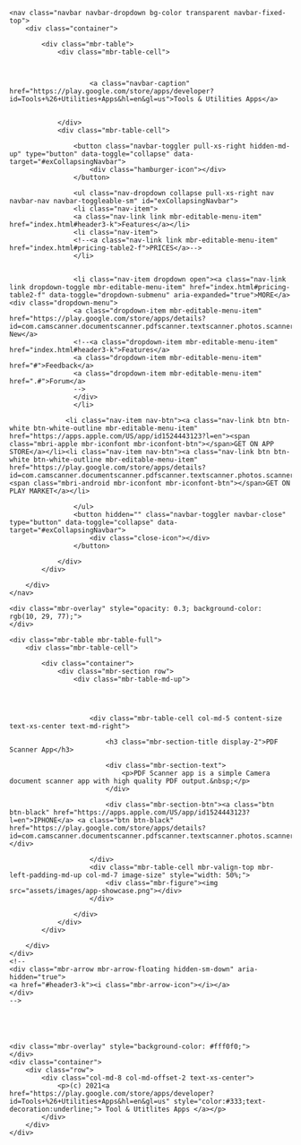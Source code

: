 
<!DOCTYPE html>
<html>
<head>
  <meta charset="UTF-8">
  <meta http-equiv="X-UA-Compatible" content="IE=edge">
  <meta name="viewport" content="width=device-width, initial-scale=1">
  <link rel="shortcut icon" href="https://toolsutilities.web.app/index_files/930237.svg" type="image/x-icon">
  <meta name="description" content="Tools & Utilities Apps">
  <title>Tools & Utilities Apps</title>
  <link rel="stylesheet" href="https://fonts.googleapis.com/css?family=Lora:400,700,400italic,700italic&amp;subset=latin">
  <link rel="stylesheet" href="https://fonts.googleapis.com/css?family=Montserrat:400,700">
  <link rel="stylesheet" href="https://fonts.googleapis.com/css?family=Raleway:100,100i,200,200i,300,300i,400,400i,500,500i,600,600i,700,700i,800,800i,900,900i">
  <link rel="stylesheet" href="assets/bootstrap-material-design-font/css/material.css">
  <link rel="stylesheet" href="assets/web/assets/mobirise-icons/mobirise-icons.css">
  <link rel="stylesheet" href="assets/et-line-font-plugin/style.css">
  <link rel="stylesheet" href="assets/tether/tether.min.css">
  <link rel="stylesheet" href="assets/bootstrap/css/bootstrap.min.css">
  <link rel="stylesheet" href="assets/dropdown/css/style.css">
  <link rel="stylesheet" href="assets/animate.css/animate.min.css">
  <link rel="stylesheet" href="assets/theme/css/style.css">
  <link rel="stylesheet" href="assets/mobirise/css/mbr-additional.css" type="text/css">
  
  
  
</head>
<body>
<div id="menu-0" custom-code="true"><section>

    <nav class="navbar navbar-dropdown bg-color transparent navbar-fixed-top">
        <div class="container">

            <div class="mbr-table">
                <div class="mbr-table-cell">

                    
                        
                        <a class="navbar-caption" href="https://play.google.com/store/apps/developer?id=Tools+%26+Utilities+Apps&hl=en&gl=us">Tools & Utilities Apps</a>
                    

                </div>
                <div class="mbr-table-cell">

                    <button class="navbar-toggler pull-xs-right hidden-md-up" type="button" data-toggle="collapse" data-target="#exCollapsingNavbar">
                        <div class="hamburger-icon"></div>
                    </button>

                    <ul class="nav-dropdown collapse pull-xs-right nav navbar-nav navbar-toggleable-sm" id="exCollapsingNavbar">
					<li class="nav-item">
					<a class="nav-link link mbr-editable-menu-item" href="index.html#header3-k">Features</a></li>
					<li class="nav-item">
					<!--<a class="nav-link link mbr-editable-menu-item" href="index.html#pricing-table2-f">PRICES</a>-->
					</li>


                    <li class="nav-item dropdown open"><a class="nav-link link dropdown-toggle mbr-editable-menu-item" href="index.html#pricing-table2-f" data-toggle="dropdown-submenu" aria-expanded="true">MORE</a><div class="dropdown-menu">
					<a class="dropdown-item mbr-editable-menu-item" href="https://play.google.com/store/apps/details?id=com.camscanner.documentscanner.pdfscanner.textscanner.photos.scanner">What's New</a>
					<!--<a class="dropdown-item mbr-editable-menu-item" href="index.html#header3-k">Features</a>
					<a class="dropdown-item mbr-editable-menu-item" href="#">Feedback</a>
					<a class="dropdown-item mbr-editable-menu-item" href=".#">Forum</a>
					-->
					</div>
					</li>

                  <li class="nav-item nav-btn"><a class="nav-link btn btn-white btn-white-outline mbr-editable-menu-item" href="https://apps.apple.com/US/app/id1524443123?l=en"><span class="mbri-apple mbr-iconfont mbr-iconfont-btn"></span>GET ON APP STORE</a></li><li class="nav-item nav-btn"><a class="nav-link btn btn-white btn-white-outline mbr-editable-menu-item" href="https://play.google.com/store/apps/details?id=com.camscanner.documentscanner.pdfscanner.textscanner.photos.scanner"><span class="mbri-android mbr-iconfont mbr-iconfont-btn"></span>GET ON PLAY MARKET</a></li>

                    </ul>
                    <button hidden="" class="navbar-toggler navbar-close" type="button" data-toggle="collapse" data-target="#exCollapsingNavbar">
                        <div class="close-icon"></div>
                    </button>

                </div>
            </div>

        </div>
    </nav>

</section>

<section class="mbr-section mbr-section-hero mbr-section-full header2 mbr-parallax-background mbr-after-navbar" id="header2-1" style="background-image: url(assets/images/f-mwo-dznni-averie-woodard-2000x2000.jpg);">

    <div class="mbr-overlay" style="opacity: 0.3; background-color: rgb(10, 29, 77);">
    </div>

    <div class="mbr-table mbr-table-full">
        <div class="mbr-table-cell">

            <div class="container">
                <div class="mbr-section row">
                    <div class="mbr-table-md-up">
                        
                        
                        

                        <div class="mbr-table-cell col-md-5 content-size text-xs-center text-md-right">

                            <h3 class="mbr-section-title display-2">PDF Scanner App</h3>

                            <div class="mbr-section-text">
                                <p>PDF Scanner app is a simple Camera document scanner app with high quality PDF output.&nbsp;</p>
                            </div>

                            <div class="mbr-section-btn"><a class="btn btn-black" href="https://apps.apple.com/US/app/id1524443123?l=en">IPHONE</a> <a class="btn btn-black" href="https://play.google.com/store/apps/details?id=com.camscanner.documentscanner.pdfscanner.textscanner.photos.scanner">ANDROID</a> </div>

                        </div>
                        <div class="mbr-table-cell mbr-valign-top mbr-left-padding-md-up col-md-7 image-size" style="width: 50%;">
                            <div class="mbr-figure"><img src="assets/images/app-showcase.png"></div>
                        </div>

                    </div>
                </div>
            </div>

        </div>
    </div>
    <!--
    <div class="mbr-arrow mbr-arrow-floating hidden-sm-down" aria-hidden="true"> 
	<a href="#header3-k"><i class="mbr-arrow-icon"></i></a>
	</div>
    -->
</section>

<!--


<section class="mbr-section mbr-section__container article" id="header3-k" style="background-color: rgb(244, 244, 244); padding-top: 60px; padding-bottom: 0px;">
    <div class="container">
        <div class="row">
            <div class="col-xs-12">
                <h3 class="mbr-section-title display-2">COOL APP OVERVIEW</h3>
                
            </div>
        </div>
    </div>
</section>

<section class="mbr-section article mbr-section__container" id="content1-j" style="background-color: rgb(244, 244, 244); padding-top: 20px; padding-bottom: 20px;">

    <div class="container">
        <div class="row">
            <div class="col-xs-12 lead">This app is so cool and great and helps to solve so many problems. Ut elementum hendrerit semper. In consectetur mauris ut mi vulputate, eget finibus dui dapibus. Donec porttitor interdum gravida. Vestibulum sagittis, ex vitae sollicitudin mattis, elit neque mattis augue, eget fringilla libero sem eget ante. Nulla non maximus quam.&nbsp;</div>
        </div>
    </div>

</section>

<section class="mbr-cards mbr-section mbr-section-nopadding" id="features1-e" style="background-color: rgb(244, 244, 244);">

        

    <div class="mbr-cards-row row striped">

        <div class="mbr-cards-col col-xs-12 col-lg-3" style="padding-top: 80px; padding-bottom: 80px;">
            <div class="container">
                <div class="card cart-block">
                    <div class="card-img"><img src="assets/images/interface-screenshot0-1.jpg" class="card-img-top"></div>
                    <div class="card-block">
                        <h4 class="card-title">Cool notifications</h4>
                        <h5 class="card-subtitle">Boostrap</h5>
                        <p class="card-text">Bootstrap 4 has been noted as one of the most reliable and proven frameworks and Mobirise has been equipped to develop websites using this framework.</p>
                        
                    </div>
                </div>
            </div>
        </div>
        <div class="mbr-cards-col col-xs-12 col-lg-3" style="padding-top: 80px; padding-bottom: 80px;">
            <div class="container">
                <div class="card cart-block">
                    <div class="card-img"><img src="assets/images/interface-screenshot2.jpg" class="card-img-top"></div>
                    <div class="card-block">
                        <h4 class="card-title">Responsive</h4>
                        <h5 class="card-subtitle">One of Bootstrap 4's big points</h5>
                        <p class="card-text">One of Bootstrap 4's big points is responsiveness and Mobirise makes effective use of this by generating highly responsive website for you.</p>
                        
                    </div>
                </div>
            </div>
        </div>
        <div class="mbr-cards-col col-xs-12 col-lg-3" style="padding-top: 80px; padding-bottom: 80px;">
            <div class="container">
                <div class="card cart-block">
                    <div class="card-img"><img src="assets/images/interface-screenshot1.jpg" class="card-img-top"></div>
                    <div class="card-block">
                        <h4 class="card-title">Web Fonts</h4>
                        <h5 class="card-subtitle">Google has a highly exhaustive list of fonts</h5>
                        <p class="card-text">Google has a highly exhaustive list of fonts compiled into its web font platform and Mobirise makes it easy for you to use them on your website easily and freely.</p>
                        
                    </div>
                </div>
            </div>
        </div>
        <div class="mbr-cards-col col-xs-12 col-lg-3" style="padding-top: 80px; padding-bottom: 80px;">
            <div class="container">
                <div class="card cart-block">
                    <div class="card-img"><img src="assets/images/interface-screenshot3.jpg" class="card-img-top"></div>
                    <div class="card-block">
                        <h4 class="card-title">Unlimited Sites</h4>
                        <h5 class="card-subtitle">Mobirise gives you the freedom to develop</h5>
                        <p class="card-text">Mobirise gives you the freedom to develop as many websites as you like given the fact that it is a desktop app.</p>
                        
                    </div>
                </div>
            </div>
        </div>
        
        
    </div>
</section>

<section class="mbr-section" id="msg-box4-6" style="background-color: rgb(255, 255, 255); padding-top: 120px; padding-bottom: 120px;">

    
    <div class="container">
        <div class="row">
            <div class="mbr-table-md-up">

              

              <div class="mbr-table-cell col-md-5 text-xs-center text-md-right content-size">
                  <h3 class="mbr-section-title display-2">A SHORT VIDEO TUTORIAL</h3>
                  <div class="lead">

                    <p>How and why you should try to use this great app.</p>

                  </div>

                  <div><a class="btn btn-black" href="#">IPHONE</a> <a class="btn btn-black" href="#">ANDROID</a></div>
              </div>


              


              <div class="mbr-table-cell mbr-left-padding-md-up mbr-valign-top col-md-7 image-size" style="width: 50%;">
                  <div class="mbr-figure"><iframe class="mbr-embedded-video" src="https://www.youtube.com/embed/Tq7p44IA-1U?rel=0&amp;amp;showinfo=0&amp;autoplay=0&amp;loop=0" width="1280" height="720" frameborder="0" allowfullscreen></iframe></div>
              </div>

            </div>
        </div>
    </div>

</section>

<section class="mbr-cards mbr-section mbr-section-nopadding" id="features4-i" style="background-color: rgb(244, 244, 244);">

    

    <div class="mbr-cards-row row">
        <div class="mbr-cards-col col-xs-12 col-lg-4" style="padding-top: 80px; padding-bottom: 80px;">
            <div class="container">
                <div class="card cart-block">
                    <div class="card-img iconbox"><a href="https://mobirise.com" class="mbri-hearth mbr-iconfont mbr-iconfont-features4" style="color: rgb(233, 165, 211);"></a></div>
                    <div class="card-block">
                        <h4 class="card-title">Made with love</h4>
                        <h5 class="card-subtitle">Bootstrap 4 has been noted</h5>
                        <p class="card-text">Bootstrap 4 has been noted as one of the most reliable and proven frameworks and Mobirise has been equipped to develop websites using this framework.</p>
                        
                    </div>
                </div>
            </div>
        </div>
        <div class="mbr-cards-col col-xs-12 col-lg-4" style="padding-top: 80px; padding-bottom: 80px;">
            <div class="container">
                <div class="card cart-block">
                    <div class="card-img iconbox"><a href="https://mobirise.com" class="mbri-globe-2 mbr-iconfont mbr-iconfont-features4" style="color: rgb(39, 170, 224);"></a></div>
                    <div class="card-block">
                        <h4 class="card-title">Meet people everywhere</h4>
                        <h5 class="card-subtitle">One of Bootstrap 4's big points</h5>
                        <p class="card-text">One of Bootstrap 4's big points is responsiveness and Mobirise makes effective use of this by generating highly responsive website for you.</p>
                        
                    </div>
                </div>
          </div>
        </div>
        <div class="mbr-cards-col col-xs-12 col-lg-4" style="padding-top: 80px; padding-bottom: 80px;">
            <div class="container">
                <div class="card cart-block">
                    <div class="card-img iconbox"><a href="https://mobirise.com" class="mbri-smile-face mbr-iconfont mbr-iconfont-features4" style="color: rgb(193, 193, 193);"></a></div>
                    <div class="card-block">
                        <h4 class="card-title">Web Fonts</h4>
                        <h5 class="card-subtitle">Google has a highly exhaustive list of fonts</h5>
                        <p class="card-text">Google has a highly exhaustive list of fonts compiled into its web font platform and Mobirise makes it easy for you to use them on your website easily and freely.</p>
                        
                    </div>
                </div>
            </div>
        </div>
        
        
        
    </div>
</section>

<section class="mbr-section mbr-background" id="testimonials1-7" style="background-image: url(assets/images/mbr-2000x1333.jpg); padding-top: 120px; padding-bottom: 120px;">

    <div class="mbr-overlay" style="opacity: 0.8; background-color: rgb(255, 255, 255);">
    </div>

        <div class="mbr-section mbr-section__container mbr-section__container--middle">
            <div class="container">
                <div class="row">
                    <div class="col-xs-12 text-xs-center">
                        <h3 class="mbr-section-title display-2">WHAT OUR FANTASTIC USERS SAY</h3>
                        <small class="mbr-section-subtitle">Shape your future web project with sharp design and refine coded functions.</small>
                    </div>
                </div>
            </div>
        </div>


    <div class="mbr-testimonials mbr-section mbr-section-nopadding">
        <div class="container">
            <div class="row">

                <div class="col-xs-12 col-lg-4">

                    <div class="mbr-testimonial card mbr-testimonial-lg">
                        <div class="card-block"><p>“its really very amazing app that makes me finish html page in 3 minutes ( that's usually takes more than 1 hours at least from me if i did it from scratch). i hope to have very big library and plugins for this APP thanks again for your nice application”</p></div>
                        <div class="mbr-author card-footer">
                            <div class="mbr-author-img"><img src="assets/images/ellejmi6dqy-abigail-sisson-160x160.jpg" class="img-circle"></div>
                            <div class="mbr-author-name">Abanoub S.</div>
                            
                        </div>
                    </div>
                </div><div class="col-xs-12 col-lg-4">

                    <div class="mbr-testimonial card mbr-testimonial-lg">
                        <div class="card-block"><p>“First of all hands off to you guys for your effort and nice, super tool. Good work mobirise team. We are expecting the new version soon with advance functionality with full bootstrap design. Great effort and super UI experience with easy drag &amp; drop with no time design bootstrap builder in present web design world.”</p></div>
                        <div class="mbr-author card-footer">
                            <div class="mbr-author-img"><img src="assets/images/fcuj-bvjrrs-alicja-koczaska-160x160.jpg" class="img-circle"></div>
                            <div class="mbr-author-name">Suffian A.</div>
                            
                        </div>
                    </div>
                </div><div class="col-xs-12 col-lg-4">

                    <div class="mbr-testimonial card mbr-testimonial-lg">
                        <div class="card-block"><p>“At first view, looks like a nice innovative tool, i like the great focus and time that was given to the responsive design, i also like the simple and clear drag and drop features. Give me more control over the object's properties and ill be using this tool for more serious projects. Regards.”</p></div>
                        <div class="mbr-author card-footer">
                            <div class="mbr-author-img"><img src="assets/images/fqkbxo2nkq0-sticker-mule-160x160.jpg" class="img-circle"></div>
                            <div class="mbr-author-name">Jhollman C.</div>
                            
                        </div>
                    </div>
                </div>

            </div>

        </div>

    </div>

</section>

<section class="mbr-section" id="pricing-table2-f" style="background-color: rgb(255, 255, 255); padding-top: 120px; padding-bottom: 120px;">

    

    <div class="mbr-section mbr-section__container mbr-section__container--middle">
      <div class="container">
          <div class="row">
              <div class="col-xs-12 text-xs-center">
                  <h3 class="mbr-section-title display-2">HOW MUCH DOES IT COST?</h3>
                  <small class="mbr-section-subtitle">Pricing table with four columns and solid color background.</small>
              </div>
          </div>
      </div>
    </div>

    <div class="mbr-section mbr-section-nopadding mbr-price-table">
      <div class="row">
            <div class="col-xs-12 col-md-6 col-xl-4">
                <div class="mbr-plan card text-xs-center">
                    <div class="mbr-plan-header card-block">
                      
                      <div class="card-title">
                        <h3 class="mbr-plan-title">MONTHLY PLAN</h3>
                        <small class="mbr-plan-subtitle">Description</small>
                      </div>
                      <div class="card-text">
                          <div class="mbr-price">
                            <span class="mbr-price-value">$</span>
                            <span class="mbr-price-figure">1</span><small class="mbr-price-term">/mo.</small>
                          </div>
                          <small class="mbr-plan-price-desc">More details</small>
                      </div>
                    </div>
                    <div class="mbr-plan-body card-block">
                      <div class="mbr-plan-list"><ul class="list-group list-group-flush"><li class="list-group-item">32 GB storage</li><li class="list-group-item">Unlimited users</li><li class="list-group-item">15 GB bandwidth</li></ul></div>
                      <div class="mbr-plan-btn"><a href="#" class="btn btn-black btn-black-outline">DEMO</a></div>
                    </div>
                </div>
            </div>
            <div class="col-xs-12 col-md-6 col-xl-4">
                <div class="mbr-plan card text-xs-center">
                    <div class="mbr-plan-header card-block bg-primary">
                      <div class="mbr-plan-label">HOT!</div>
                      <div class="card-title">
                        <h3 class="mbr-plan-title">QUARTERY PLAN</h3>
                        <small class="mbr-plan-subtitle">Description</small>
                      </div>
                      <div class="card-text">
                          <div class="mbr-price">
                            <span class="mbr-price-value">$</span>
                            <span class="mbr-price-figure">0.75</span><small class="mbr-price-term">/mo.</small>
                          </div>
                          <small class="mbr-plan-price-desc">More details</small>
                      </div>
                    </div>
                    <div class="mbr-plan-body card-block">
                      <div class="mbr-plan-list"><ul class="list-group list-group-flush"><li class="list-group-item">32 GB storage</li><li class="list-group-item">Unlimited users</li><li class="list-group-item">15 GB bandwidth</li></ul></div>
                      <div class="mbr-plan-btn"><a href="#" class="btn btn-black btn-black-outline">DEMO</a></div>
                    </div>
                </div>
            </div>
            <div class="col-xs-12 col-md-6 col-xl-4">
                <div class="mbr-plan card text-xs-center">
                    <div class="mbr-plan-header card-block">
                      
                      <div class="card-title">
                        <h3 class="mbr-plan-title">ANNUAL PLAN</h3>
                        <small class="mbr-plan-subtitle">Description</small>
                      </div>
                      <div class="card-text">
                          <div class="mbr-price">
                            <span class="mbr-price-value">$</span>
                            <span class="mbr-price-figure">0.5</span><small class="mbr-price-term">/mo.</small>
                          </div>
                          <small class="mbr-plan-price-desc">More details</small>
                      </div>
                    </div>
                    <div class="mbr-plan-body card-block">
                      <div class="mbr-plan-list"><ul class="list-group list-group-flush"><li class="list-group-item">32 GB storage</li><li class="list-group-item">Unlimited users</li><li class="list-group-item">15 GB bandwidth</li></ul></div>
                      <div class="mbr-plan-btn"><a href="#" class="btn btn-black btn-black-outline">DEMO</a></div>
                    </div>
                </div>
            </div>
            
          </div>
    </div>

</section>

<section class="mbr-section article mbr-parallax-background" id="msg-box3-g" style="background-image: url(assets/images/mbr-5.jpg); padding-top: 120px; padding-bottom: 120px;">

    <div class="mbr-overlay" style="opacity: 0.4; background-color: rgb(255, 255, 255);">
    </div>
    <div class="container">
        <div class="row">
            <div class="col-md-8 col-md-offset-2 text-xs-center">
                <h3 class="mbr-section-title display-2">DOWNLOAD NOW</h3>
                
                <div><a class="btn btn-black" href="#">IPHONE</a> <a class="btn btn-black" href="#">ANDROID</a></div>
            </div>
        </div>
    </div>

</section>

-->

<section class="mbr-section article" id="msg-box22-g" style="padding-top: 40px; padding-bottom: 20px;">

    <div class="mbr-overlay" style="background-color: #fff0f0;">
    </div>
    <div class="container">
        <div class="row">
            <div class="col-md-8 col-md-offset-2 text-xs-center">
                <p>(c) 2021<a  href="https://play.google.com/store/apps/developer?id=Tools+%26+Utilities+Apps&hl=en&gl=us" style="color:#333;text-decoration:underline;"> Tool & Utitlites Apps </a></p>
            </div>
        </div>
    </div>

</section>

  <script src="assets/web/assets/jquery/jquery.min.js"></script>
  <script src="assets/tether/tether.min.js"></script>
  <script src="assets/bootstrap/js/bootstrap.min.js"></script>
  <script src="assets/smooth-scroll/smooth-scroll.js"></script>
  <script src="assets/dropdown/js/script.min.js"></script>
  <script src="assets/touch-swipe/jquery.touch-swipe.min.js"></script>
  <script src="assets/viewport-checker/jquery.viewportchecker.js"></script>
  <script src="assets/jarallax/jarallax.js"></script>
  <script src="assets/theme/js/script.js"></script>
  
  
  <input name="animation" type="hidden">
  </body>
</html>
